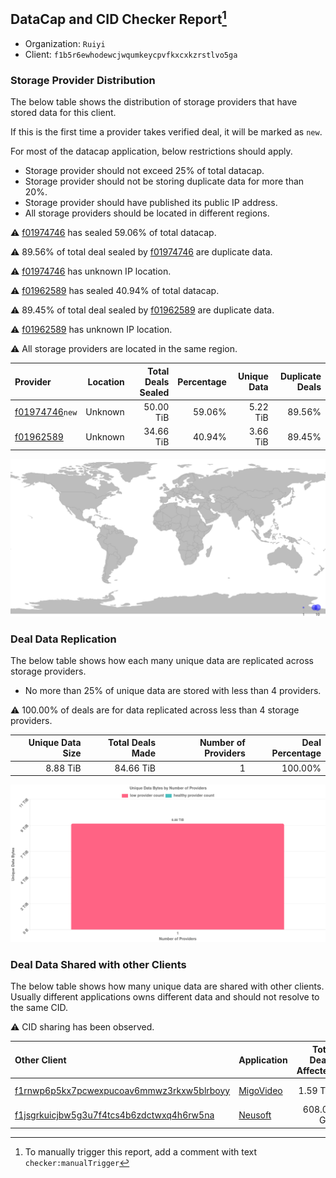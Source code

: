## DataCap and CID Checker Report[^1]
 - Organization: `Ruiyi`
 - Client: `f1b5r6ewhodewcjwqumkeycpvfkxcxkzrstlvo5ga`
### Storage Provider Distribution
The below table shows the distribution of storage providers that have stored data for this client.

If this is the first time a provider takes verified deal, it will be marked as `new`.

For most of the datacap application, below restrictions should apply.
 - Storage provider should not exceed 25% of total datacap.
 - Storage provider should not be storing duplicate data for more than 20%.
 - Storage provider should have published its public IP address.
 - All storage providers should be located in different regions.

⚠️ [f01974746](https://filfox.info/en/address/f01974746) has sealed 59.06% of total datacap.

⚠️ 89.56% of total deal sealed by [f01974746](https://filfox.info/en/address/f01974746) are duplicate data.

⚠️ [f01974746](https://filfox.info/en/address/f01974746) has unknown IP location.

⚠️ [f01962589](https://filfox.info/en/address/f01962589) has sealed 40.94% of total datacap.

⚠️ 89.45% of total deal sealed by [f01962589](https://filfox.info/en/address/f01962589) are duplicate data.

⚠️ [f01962589](https://filfox.info/en/address/f01962589) has unknown IP location.

⚠️ All storage providers are located in the same region.

| Provider                                                    | Location | Total Deals Sealed | Percentage | Unique Data | Duplicate Deals |
| :---------------------------------------------------------- | -------: | -----------------: | ---------: | ----------: | --------------: |
| [f01974746](https://filfox.info/en/address/f01974746)`new`  |  Unknown |          50.00 TiB |     59.06% |    5.22 TiB |          89.56% |
| [f01962589](https://filfox.info/en/address/f01962589)       |  Unknown |          34.66 TiB |     40.94% |    3.66 TiB |          89.45% |

![Provider Distribution](https://raw.githubusercontent.com/data-preservation-programs/filplus-checker-assets/main/filecoin-project/filecoin-plus-large-datasets/issues/705/1671097659724.png)
### Deal Data Replication
The below table shows how each many unique data are replicated across storage providers.
- No more than 25% of unique data are stored with less than 4 providers.

⚠️ 100.00% of deals are for data replicated across less than 4 storage providers.

| Unique Data Size | Total Deals Made | Number of Providers | Deal Percentage |
| ---------------: | ---------------: | ------------------: | --------------: |
|         8.88 TiB |        84.66 TiB |                   1 |         100.00% |

![Replication Distribution](https://raw.githubusercontent.com/data-preservation-programs/filplus-checker-assets/main/filecoin-project/filecoin-plus-large-datasets/issues/705/1671097660347.png)
### Deal Data Shared with other Clients
The below table shows how many unique data are shared with other clients.
Usually different applications owns different data and should not resolve to the same CID.

⚠️ CID sharing has been observed.

| Other Client                                                                                                          | Application                                                                              | Total Deals Affected | Unique CIDs |        Verifier |
| :-------------------------------------------------------------------------------------------------------------------- | :--------------------------------------------------------------------------------------- | -------------------: | ----------: | --------------: |
| [f1rnwp6p5kx7pcwexpucoav6mmwz3rkxw5blrboyy](https://filfox.info/en/address/f1rnwp6p5kx7pcwexpucoav6mmwz3rkxw5blrboyy) | [MigoVideo](https://github.com/filecoin-project/filecoin-plus-large-datasets/issues/517) |             1.59 TiB |           7 | LDN v3 multisig |
| [f1jsgrkuicjbw5g3u7f4tcs4b6zdctwxq4h6rw5na](https://filfox.info/en/address/f1jsgrkuicjbw5g3u7f4tcs4b6zdctwxq4h6rw5na) | [Neusoft](https://github.com/filecoin-project/filecoin-plus-large-datasets/issues/972)   |           608.00 GiB |           4 | LDN v3 multisig |

[^1]: To manually trigger this report, add a comment with text `checker:manualTrigger`
